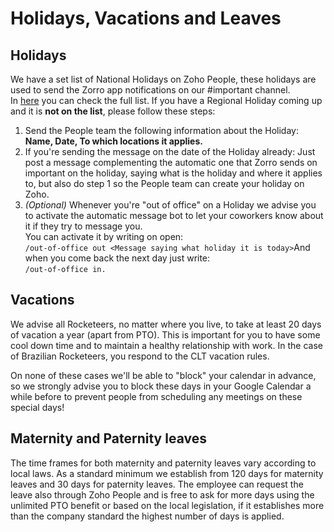 # Holidays, Vacations and Leaves

## Holidays

We have a set list of National Holidays on Zoho People, these holidays are used to send the Zorro app notifications on our #important channel.\
In [here](https://people.zoho.com/rocketchat/zp#leavetracker/holiday/list) you can check the full list. If you have a Regional Holiday coming up and it is **not on the list**, please follow these steps:

1. Send the People team the following information about the Holiday: **Name, Date, To which locations it applies.**
2. If you're sending the message on the date of the Holiday already: Just post a message complementing the automatic one that Zorro sends on important on the holiday, saying what is the holiday and where it applies to, but also do step 1 so the People team can create your holiday on Zoho.
3. _(Optional)_ Whenever you're "out of office" on a Holiday we advise you to activate the automatic message bot to let your coworkers know about it if they try to message you.\
   You can activate it by writing on open:\
   `/out-of-office out <Message saying what holiday it is today>`And when you come back the next day just write:\
   `/out-of-office in.`

## Vacations

We advise all Rocketeers, no matter where you live, to take at least 20 days of vacation a year (apart from PTO). This is important for you to have some cool down time and to maintain a healthy relationship with work. In the case of Brazilian Rocketeers, you respond to the CLT vacation rules.

On none of these cases we'll be able to "block" your calendar in advance, so we strongly advise you to block these days in your Google Calendar a while before to prevent people from scheduling any meetings on these special days!

## Maternity and Paternity leaves

The time frames for both maternity and paternity leaves vary according to local laws. As a standard minimum we establish from 120 days for maternity leaves and 30 days for paternity leaves. The employee can request the leave also through Zoho People and is free to ask for more days using the unlimited PTO benefit or based on the local legislation, if it establishes more than the company standard the highest number of days is applied.&#x20;

